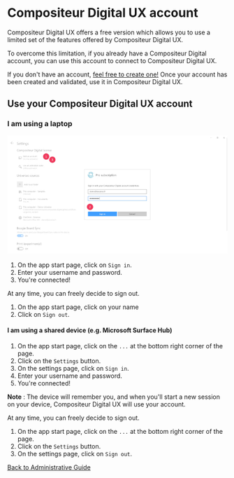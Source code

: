 # Compositeur Digital UX account

Compositeur Digital UX offers a free version which allows you to use a limited set of the features offered by Compositeur Digital UX.

To overcome this limitation, if you already have a Compositeur Digital account, you can use this account to connect to Compositeur Digital UX.

If you don't have an account, [feel free to create one!](http://www.compositeurdigital.com/Account/Register) Once your account has been created and validated, use it in Compositeur Digital UX.

## Use your Compositeur Digital UX account

### I am using a laptop

![Sign-in on your laptop](../img/administrative_connect_laptop.JPG)

1. On the app start page, click on `Sign in`.
1. Enter your username and password.
1. You're connected!

At any time, you can freely decide to sign out.

1. On the app start page, click on your name
2. Click on `Sign out`.


#### I am using a shared device (e.g. Microsoft Surface Hub)

1. On the app start page, click on the `...` at the bottom right corner of the page.
1. Click on the `Settings` button.
1. On the settings page, click on `Sign in`.
1. Enter your username and password.
1. You're connected! 

**Note** : The device will remember you, and when you'll start a new session on your device, Compositeur Digital UX will use your account.

At any time, you can freely decide to sign out.

1. On the app start page, click on the `...` at the bottom right corner of the page.
1. Click on the `Settings` button.
1. On the settings page, click on `Sign out`.

[Back to Administrative Guide](index.md)
